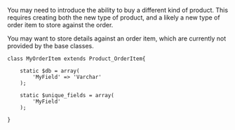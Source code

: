You may need to introduce the ability to buy a different kind of product.
This requires creating both the new type of product, and a likely a new type of order item
to store against the order.

You may want to store details against an order item, which are currently not provided by the base classes.

	class MyOrderItem extends Product_OrderItem{
	
		static $db = array(
			'MyField' => 'Varchar'
		);
		
		static $unique_fields = array(
			'MyField'
		);
	
	}